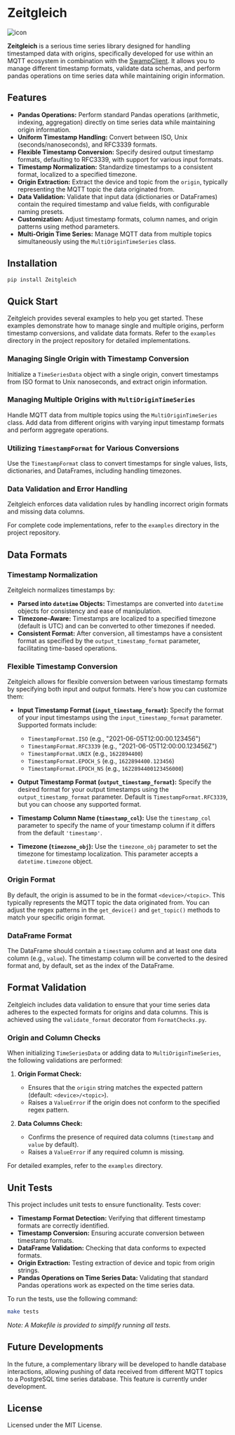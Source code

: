 # Zeitgleich
![icon](res/icon.png "Zeitgleich (generated by OpenAI)")

**Zeitgleich** is a serious time series library designed for handling timestamped data with origins, specifically developed for use within an MQTT ecosystem in combination with the [SwampClient](https://git.ift.tuwien.ac.at/lab/ift/sis/researchlin-x/swampclient). It allows you to manage different timestamp formats, validate data schemas, and perform pandas operations on time series data while maintaining origin information.

## Features

- **Pandas Operations:** Perform standard Pandas operations (arithmetic, indexing, aggregation) directly on time series data while maintaining origin information.
- **Uniform Timestamp Handling:** Convert between ISO, Unix (seconds/nanoseconds), and RFC3339 formats.
- **Flexible Timestamp Conversion:** Specify desired output timestamp formats, defaulting to RFC3339, with support for various input formats.
- **Timestamp Normalization:** Standardize timestamps to a consistent format, localized to a specified timezone.
- **Origin Extraction:** Extract the device and topic from the `origin`, typically representing the MQTT topic the data originated from.
- **Data Validation:** Validate that input data (dictionaries or DataFrames) contain the required timestamp and value fields, with configurable naming presets.
- **Customization:** Adjust timestamp formats, column names, and origin patterns using method parameters.
- **Multi-Origin Time Series:** Manage MQTT data from multiple topics simultaneously using the `MultiOriginTimeSeries` class.

## Installation

```bash
pip install Zeitgleich
```

## Quick Start

Zeitgleich provides several examples to help you get started. These examples demonstrate how to manage single and multiple origins, perform timestamp conversions, and validate data formats. Refer to the `examples` directory in the project repository for detailed implementations.

### Managing Single Origin with Timestamp Conversion

Initialize a `TimeSeriesData` object with a single origin, convert timestamps from ISO format to Unix nanoseconds, and extract origin information.

### Managing Multiple Origins with `MultiOriginTimeSeries`

Handle MQTT data from multiple topics using the `MultiOriginTimeSeries` class. Add data from different origins with varying input timestamp formats and perform aggregate operations.

### Utilizing `TimestampFormat` for Various Conversions

Use the `TimestampFormat` class to convert timestamps for single values, lists, dictionaries, and DataFrames, including handling timezones.

### Data Validation and Error Handling

Zeitgleich enforces data validation rules by handling incorrect origin formats and missing data columns.

For complete code implementations, refer to the `examples` directory in the project repository.

## Data Formats

### Timestamp Normalization

Zeitgleich normalizes timestamps by:

- **Parsed into `datetime` Objects:** Timestamps are converted into `datetime` objects for consistency and ease of manipulation.
- **Timezone-Aware:** Timestamps are localized to a specified timezone (default is UTC) and can be converted to other timezones if needed.
- **Consistent Format:** After conversion, all timestamps have a consistent format as specified by the `output_timestamp_format` parameter, facilitating time-based operations.

### Flexible Timestamp Conversion

Zeitgleich allows for flexible conversion between various timestamp formats by specifying both input and output formats. Here's how you can customize them:

- **Input Timestamp Format (`input_timestamp_format`):** Specify the format of your input timestamps using the `input_timestamp_format` parameter. Supported formats include:
  - `TimestampFormat.ISO` (e.g., "2021-06-05T12:00:00.123456")
  - `TimestampFormat.RFC3339` (e.g., "2021-06-05T12:00:00.123456Z")
  - `TimestampFormat.UNIX` (e.g., `1622894400`)
  - `TimestampFormat.EPOCH_S` (e.g., `1622894400.123456`)
  - `TimestampFormat.EPOCH_NS` (e.g., `1622894400123456000`)

- **Output Timestamp Format (`output_timestamp_format`):** Specify the desired format for your output timestamps using the `output_timestamp_format` parameter. Default is `TimestampFormat.RFC3339`, but you can choose any supported format.

- **Timestamp Column Name (`timestamp_col`):** Use the `timestamp_col` parameter to specify the name of your timestamp column if it differs from the default `'timestamp'`.

- **Timezone (`timezone_obj`):** Use the `timezone_obj` parameter to set the timezone for timestamp localization. This parameter accepts a `datetime.timezone` object.

### Origin Format

By default, the origin is assumed to be in the format `<device>/<topic>`. This typically represents the MQTT topic the data originated from. You can adjust the regex patterns in the `get_device()` and `get_topic()` methods to match your specific origin format.

### DataFrame Format

The DataFrame should contain a `timestamp` column and at least one data column (e.g., `value`). The timestamp column will be converted to the desired format and, by default, set as the index of the DataFrame.

## Format Validation

Zeitgleich includes data validation to ensure that your time series data adheres to the expected formats for origins and data columns. This is achieved using the `validate_format` decorator from `FormatChecks.py`.

### Origin and Column Checks

When initializing `TimeSeriesData` or adding data to `MultiOriginTimeSeries`, the following validations are performed:

1. **Origin Format Check:**
   - Ensures that the `origin` string matches the expected pattern (default: `<device>/<topic>`).
   - Raises a `ValueError` if the origin does not conform to the specified regex pattern.

2. **Data Columns Check:**
   - Confirms the presence of required data columns (`timestamp` and `value` by default).
   - Raises a `ValueError` if any required column is missing.

For detailed examples, refer to the `examples` directory.

## Unit Tests

This project includes unit tests to ensure functionality. Tests cover:

- **Timestamp Format Detection:** Verifying that different timestamp formats are correctly identified.
- **Timestamp Conversion:** Ensuring accurate conversion between timestamp formats.
- **DataFrame Validation:** Checking that data conforms to expected formats.
- **Origin Extraction:** Testing extraction of device and topic from origin strings.
- **Pandas Operations on Time Series Data:** Validating that standard Pandas operations work as expected on the time series data.

To run the tests, use the following command:

```bash
make tests
```

*Note: A Makefile is provided to simplify running all tests.*

## Future Developments

In the future, a complementary library will be developed to handle database interactions, allowing pushing of data received from different MQTT topics to a PostgreSQL time series database. This feature is currently under development.

## License

Licensed under the MIT License.